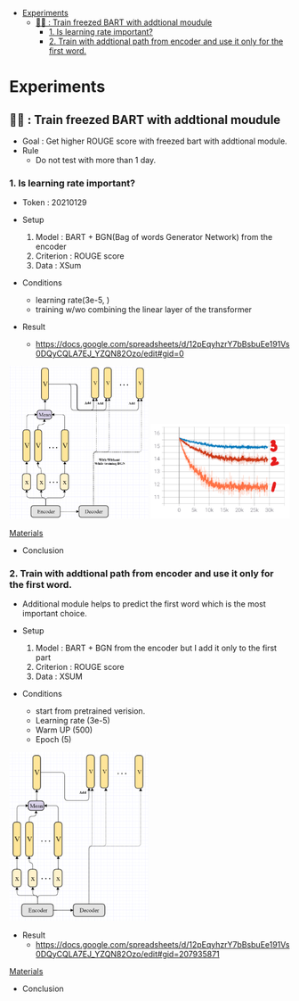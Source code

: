 - [Experiments](#experiments)
  - [🧚‍♂️ : Train freezed BART with addtional moudule](#️--train-freezed-bart-with-addtional-moudule)
    - [1. Is learning rate important?](#1-is-learning-rate-important)
    - [2. Train with addtional path from encoder and use it only for the first word.](#2-train-with-addtional-path-from-encoder-and-use-it-only-for-the-first-word)


# Experiments

## 🧚‍♂️ : Train freezed BART with addtional moudule
* Goal : Get higher ROUGE score with freezed bart with addtional module. 
* Rule
  * Do not test with more than 1 day. 

### 1. Is learning rate important?

* Token : 20210129

* Setup
  1. Model : BART + BGN(Bag of words Generator Network) from the encoder
  2. Criterion : ROUGE score
  3. Data : XSum

*  Conditions
   *  learning rate(3e-5, )
   *  training  w/wo combining the linear layer of the transformer
* Result
    * https://docs.google.com/spreadsheets/d/12pEqyhzrY7bBsbuEe191Vs0DQyCQLA7EJ_YZQN82Ozo/edit#gid=0


<img src="archived/20210119/model.png" width=250px>

<img src="archived/20210119/loss1.png" width=250px>
						
[Materials](archiveWd/20210119)
* Conclusion


### 2. Train with addtional path from encoder and use it only for the first word. 
* Additional module helps to predict the first word which is the most important choice. 

* Setup
  1. Model : BART + BGN from the encoder but I add it only to the first part
  2. Criterion : ROUGE score
  3. Data :  XSUM

* Conditions
  * start from pretrained verision.
  * Learning rate (3e-5)
  * Warm UP  (500)
  * Epoch  (5)

<img src="archived/20210119/model2.png" width=250px>

* Result
    * https://docs.google.com/spreadsheets/d/12pEqyhzrY7bBsbuEe191Vs0DQyCQLA7EJ_YZQN82Ozo/edit#gid=207935871

[Materials](archiveWd/20210119)
* Conclusion